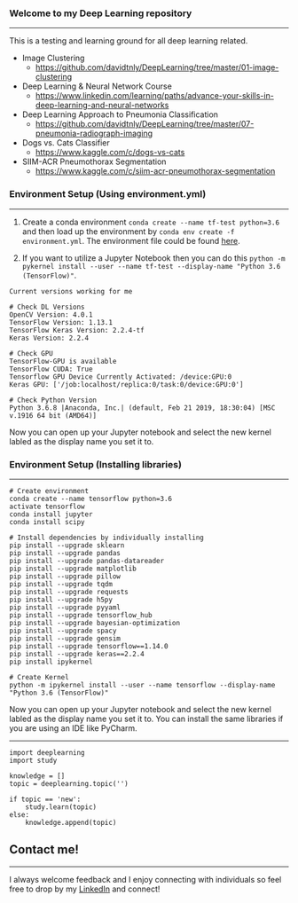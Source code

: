 ### Welcome to my Deep Learning repository
_____________________________________________________________________________________________

This is a testing and learning ground for all deep learning related.

* Image Clustering
  + https://github.com/davidtnly/DeepLearning/tree/master/01-image-clustering
* Deep Learning & Neural Network Course
  + https://www.linkedin.com/learning/paths/advance-your-skills-in-deep-learning-and-neural-networks
* Deep Learning Approach to Pneumonia Classification
  + https://github.com/davidtnly/DeepLearning/tree/master/07-pneumonia-radiograph-imaging
* Dogs vs. Cats Classifier
  + https://www.kaggle.com/c/dogs-vs-cats
* SIIM-ACR Pneumothorax Segmentation
  + https://www.kaggle.com/c/siim-acr-pneumothorax-segmentation

### Environment Setup (Using environment.yml)
_____________________________________________________________________________________________

1. Create a conda environment ```conda create --name tf-test python=3.6``` and then load up the environment by ```conda env create -f environment.yml```. The environment file could be found [here](https://github.com/davidtnly/DeepLearning/tree/master/07-pneumonia-radiograph-imaging).

2. If you want to utilize a Jupyter Notebook then you can do this ```python -m pykernel install --user --name tf-test --display-name "Python 3.6 (TensorFlow)"```.

```
Current versions working for me

# Check DL Versions
OpenCV Version: 4.0.1
TensorFlow Version: 1.13.1
TensorFlow Keras Version: 2.2.4-tf
Keras Version: 2.2.4

# Check GPU
TensorFlow-GPU is available
TensorFlow CUDA: True
Tensorflow GPU Device Currently Activated: /device:GPU:0
Keras GPU: ['/job:localhost/replica:0/task:0/device:GPU:0']

# Check Python Version
Python 3.6.8 |Anaconda, Inc.| (default, Feb 21 2019, 18:30:04) [MSC v.1916 64 bit (AMD64)]
```
Now you can open up your Jupyter notebook and select the new kernel labled as the display name you set it to.

### Environment Setup (Installing libraries)
_____________________________________________________________________________________________

```
# Create environment
conda create --name tensorflow python=3.6
activate tensorflow
conda install jupyter
conda install scipy

# Install dependencies by individually installing
pip install --upgrade sklearn
pip install --upgrade pandas
pip install --upgrade pandas-datareader
pip install --upgrade matplotlib
pip install --upgrade pillow
pip install --upgrade tqdm
pip install --upgrade requests
pip install --upgrade h5py
pip install --upgrade pyyaml
pip install --upgrade tensorflow_hub
pip install --upgrade bayesian-optimization
pip install --upgrade spacy
pip install --upgrade gensim
pip install --upgrade tensorflow==1.14.0
pip install --upgrade keras==2.2.4
pip install ipykernel

# Create Kernel
python -m ipykernel install --user --name tensorflow --display-name "Python 3.6 (TensorFlow)"
```

Now you can open up your Jupyter notebook and select the new kernel labled as the display name you set it to. You can install the same libraries if you are using an IDE like PyCharm.
_____________________________________________________________________________________________

```
import deeplearning
import study

knowledge = []
topic = deeplearning.topic('')

if topic == 'new':
    study.learn(topic)
else:
    knowledge.append(topic)
```

## Contact me!
_____________________________________________________________________________________________

I always welcome feedback and I enjoy connecting with individuals so feel free to drop by my [LinkedIn](https://www.linkedin.com/in/davidtly) and connect!
